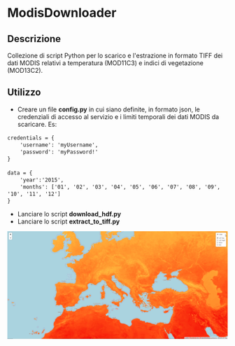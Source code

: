 # ModisDownloader
## Descrizione
Collezione di script Python per lo scarico e l'estrazione in formato TIFF dei dati MODIS relativi a temperatura (MOD11C3) e indici di vegetazione (MOD13C2).

## Utilizzo
  * Creare un file **config.py** in cui siano definite, in formato json, le credenziali di accesso al servizio e i limiti temporali dei dati MODIS da scaricare. Es:
```
credentials = {
    'username': 'myUsername', 
    'password': 'myPassword!'
}

data = {
    'year':'2015',
    'months': ['01', '02', '03', '04', '05', '06', '07', '08', '09', '10', '11', '12']
}
```
  * Lanciare lo script **download_hdf.py**
  * Lanciare lo script **extract_to_tiff.py**
  
<img src="screenshot.png" />
